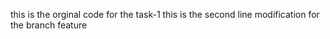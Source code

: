 this is the orginal code for the task-1
this is the second line modification for the branch feature
